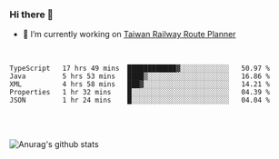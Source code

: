### Hi there 👋

- 🔭 I’m currently working on [Taiwan Railway Route Planner](https://github.com/Taiwan-Railway-Route-Planner)

<br/>

<!--START_SECTION:waka-->
```text
TypeScript   17 hrs 49 mins  ████████████▓░░░░░░░░░░░░   50.97 % 
Java         5 hrs 53 mins   ████▒░░░░░░░░░░░░░░░░░░░░   16.86 % 
XML          4 hrs 58 mins   ███▓░░░░░░░░░░░░░░░░░░░░░   14.21 % 
Properties   1 hr 32 mins    █░░░░░░░░░░░░░░░░░░░░░░░░   04.39 % 
JSON         1 hr 24 mins    █░░░░░░░░░░░░░░░░░░░░░░░░   04.04 % 
```
<!--END_SECTION:waka-->

<br/>
<br/>

![Anurag's github stats](https://github-readme-stats.vercel.app/api?username=DepickereSven&show_icons=true&theme=tokyonight)



<!--
**DepickereSven/DepickereSven** is a ✨ _special_ ✨ repository because its `README.md` (this file) appears on your GitHub profile.

Here are some ideas to get you started:

- 🔭 I’m currently working on ...
- 🌱 I’m currently learning ...
- 👯 I’m looking to collaborate on ...
- 🤔 I’m looking for help with ...
- 💬 Ask me about ...
- 📫 How to reach me: ...
- 😄 Pronouns: ...
- ⚡ Fun fact: ...
-->

